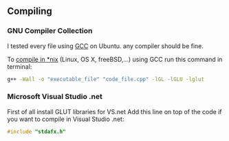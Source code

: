 ## Compiling
### GNU Compiler Collection
I tested every file using [GCC](https://github.com/mohsend/cpp-examples/wiki/GNU-Compiler-Collection) on Ubuntu. any compiler should be fine.

To [compile in *nix](https://github.com/mohsend/cpp-examples/wiki/Compiling-using-GCC) (Linux, OS X, freeBSD,...) using GCC run this command in terminal:
```bash
g++ -Wall -o "executable_file" "code_file.cpp" -lGL -lGLU -lglut
```

### Microsoft Visual Studio .net
First of all install GLUT libraries for VS.net
Add this line on top of the code if you want to compile in Visual Studio .net:
```c++
#include "stdafx.h"
```
